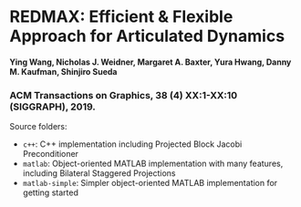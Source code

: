 # REDMAX: Efficient & Flexible Approach for Articulated Dynamics

#### Ying Wang, Nicholas J. Weidner, Margaret A. Baxter, Yura Hwang, Danny M. Kaufman, Shinjiro Sueda

### ACM Transactions on Graphics, 38 (4) XX:1-XX:10 (SIGGRAPH), 2019.

Source folders:
- `c++`: C++ implementation including Projected Block Jacobi Preconditioner
- `matlab`: Object-oriented MATLAB implementation with many features, including Bilateral Staggered Projections
- `matlab-simple`: Simpler object-oriented MATLAB implementation for getting started
